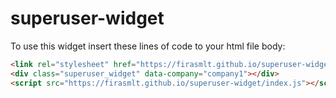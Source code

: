 # superuser-widget

To use this widget insert these lines of code to your html file body:
```html
<link rel="stylesheet" href="https://firasmlt.github.io/superuser-widget/index.css">
<div class="superuser_widget" data-company="company1"></div>
<script src="https://firasmlt.github.io/superuser-widget/index.js"></script>
```

